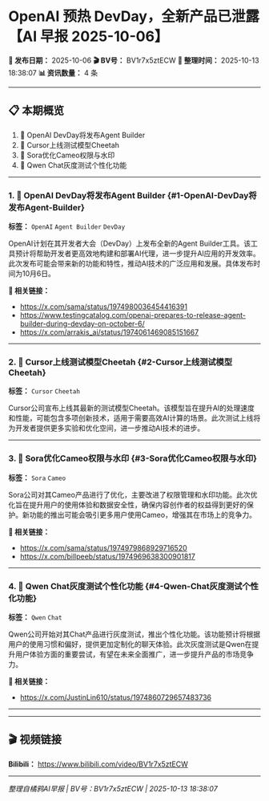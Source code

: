 # OpenAI 预热 DevDay，全新产品已泄露【AI 早报 2025-10-06】

**📅 发布日期：** 2025-10-06
**🎬 BV号：** BV1r7x5ztECW
**📝 整理时间：** 2025-10-13 18:38:07
**📊 资讯数量：** 4 条

---

## 📋 本期概览

1. 🚀 OpenAI DevDay将发布Agent Builder
2. 🔧 Cursor上线测试模型Cheetah
3. 📰 Sora优化Cameo权限与水印
4. 📰 Qwen Chat灰度测试个性化功能

---

### 1. 🚀 OpenAI DevDay将发布Agent Builder {#1-OpenAI-DevDay将发布Agent-Builder}

**标签：** `OpenAI` `Agent Builder` `DevDay`

OpenAI计划在其开发者大会（DevDay）上发布全新的Agent Builder工具。该工具预计将帮助开发者更高效地构建和部署AI代理，进一步提升AI应用的开发效率。此次发布可能会带来新的功能和特性，推动AI技术的广泛应用和发展。具体发布时间为10月6日。

**🔗 相关链接：**
- https://x.com/sama/status/1974980036454416391
- https://www.testingcatalog.com/openai-prepares-to-release-agent-builder-during-devday-on-october-6/
- https://x.com/arrakis_ai/status/1974061469085151667

---

### 2. 🔧 Cursor上线测试模型Cheetah {#2-Cursor上线测试模型Cheetah}

**标签：** `Cursor` `Cheetah`

Cursor公司宣布上线其最新的测试模型Cheetah。该模型旨在提升AI的处理速度和性能，可能包含多项创新技术，适用于需要高效AI计算的场景。此次测试上线将为开发者提供更多实验和优化空间，进一步推动AI技术的进步。

---

### 3. 📰 Sora优化Cameo权限与水印 {#3-Sora优化Cameo权限与水印}

**标签：** `Sora` `Cameo`

Sora公司对其Cameo产品进行了优化，主要改进了权限管理和水印功能。此次优化旨在提升用户的使用体验和数据安全性，确保内容创作者的权益得到更好的保护。新功能的推出可能会吸引更多用户使用Cameo，增强其在市场上的竞争力。

**🔗 相关链接：**
- https://x.com/sama/status/1974979868929716520
- https://x.com/billpeeb/status/1974969638300901817

---

### 4. 📰 Qwen Chat灰度测试个性化功能 {#4-Qwen-Chat灰度测试个性化功能}

**标签：** `Qwen` `Chat`

Qwen公司开始对其Chat产品进行灰度测试，推出个性化功能。该功能预计将根据用户的使用习惯和偏好，提供更加定制化的聊天体验。此次灰度测试是Qwen在提升用户体验方面的重要尝试，有望在未来全面推广，进一步提升产品的市场竞争力。

**🔗 相关链接：**
- https://x.com/JustinLin610/status/1974860729657483736

---

---

## 🎬 视频链接

**Bilibili：** https://www.bilibili.com/video/BV1r7x5ztECW

---

*整理自橘鸦AI早报 | BV号：BV1r7x5ztECW | 2025-10-13 18:38:07*